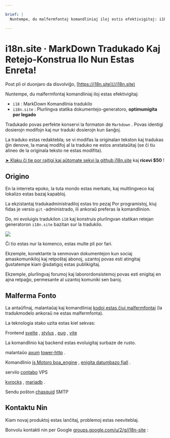 ```yaml
---

brief: |
  Nuntempe, du malfermfontaj komandliniaj iloj estis efektivigitaj: i18 (MarkDown komandlinia tradukilo) kaj i18n.site (mult-lingva senmova dokumenteja generatoro)

---
```



# i18n.site · MarkDown Tradukado Kaj Retejo-Konstrua Ilo Nun Estas Enreta!

Post pli ol duonjaro da disvolviĝo, [https://i18n.site](//i18n.site)

Nuntempe, du malfermfontaj komandliniaj iloj estas efektivigitaj:

* `i18` : MarkDown Komandlinia tradukilo
* `i18n.site` : Plurlingva statika dokumentejo-generatoro, **optimumigita por legado**

Tradukado povas perfekte konservi la formaton de `Markdown` . Povas identigi dosierojn modifojn kaj nur traduki dosierojn kun ŝanĝoj.

La traduko estas redaktebla; se vi modifas la originalan tekston kaj tradukas ĝin denove, la manaj modifoj al la traduko ne estos anstataŭitaj (se ĉi tiu alineo de la originala teksto ne estas modifita).

[➤ Klaku ĉi tie por rajtigi kaj aŭtomate sekvi la github i18n.site](https://github.com/login/oauth/authorize?client_id=Ov23liuGAmK0plc9FgB3&amp;scope=user:email,user:follow,public_repo) kaj **ricevi $50** !

## Origino

En la interreta epoko, la tuta mondo estas merkato, kaj multlingveco kaj lokalizo estas bazaj kapabloj.

La ekzistantaj tradukadministradiloj estas tro pezaj Por programistoj, kiuj fidas je versio `git` -administrado, ili ankoraŭ preferas la komandlinion.

Do, mi evoluigis tradukilon `i18` kaj konstruis plurlingvan statikan retejan generatoron `i18n.site` bazitan sur la tradukilo.

![](https://p.3ti.site/1723777556.avif)

Ĉi tio estas nur la komenco, estas multe pli por fari.

Ekzemple, konektante la senmovan dokumentejon kun sociaj amaskomunikiloj kaj retpoŝtaj abonoj, uzantoj povas esti atingitaj ĝustatempe kiam ĝisdatigoj estas publikigitaj.

Ekzemple, plurlingvaj forumoj kaj laborordonsistemoj povas esti enigitaj en ajna retpaĝo, permesante al uzantoj komuniki sen baroj.

## Malferma Fonto

La antaŭfinaj, malantaŭaj kaj komandliniaj [kodoj estas ĉiuj malfermfontaj](https://i18n.site/i18n.site/c/src) (la tradukmodelo ankoraŭ ne estas malfermfonta).

La teknologia stako uzita estas kiel sekvas:

Frontend [svelte](https://svelte.dev) , [stylus](https://stylus-lang.com) , [pug](https://github.com/pugjs/pug) , [vite](https://github.com/vitejs/vite)

La komandlinio kaj backend estas evoluigitaj surbaze de rusto.

malantaŭo [axum](https://github.com/tokio-rs/axum) [tower-http](https://github.com/tower-rs/tower-http/releases) .

Komandlinio [js Motoro boa_engine](https://docs.rs/boa_engine) , [enigita datumbazo fjall](https://github.com/fjall-rs/fjall) .

servilo [contabo](https://my.contabo.com) VPS

[kvrocks](https://kvrocks.apache.org) , [mariadb](https://mariadb.org) .

Sendu poŝton [chasquid](https://github.com/albertito/chasquid) SMTP

## Kontaktu Nin

Kiam novaj produktoj estas lanĉitaj, problemoj estas neeviteblaj.

Bonvolu kontakti nin per Google [groups.google.com/u/2/g/i18n-site](https://groups.google.com/u/2/g/i18n-site) :